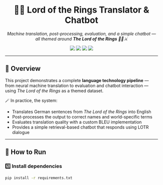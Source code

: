 <h1 align="center">🧙‍♂️ Lord of the Rings Translator & Chatbot</h1>

<p align="center">
  <em>Machine translation, post-processing, evaluation, and a simple chatbot — all themed around <strong>The Lord of the Rings</strong> 🧝‍♀️⚔️</em>
</p>

<p align="center">
  <a href="https://www.python.org/"><img src="https://img.shields.io/badge/Python-3.9+-blue.svg?style=flat-square&logo=python&logoColor=white"></a>
  <a href="https://huggingface.co/Helsinki-NLP/opus-mt-de-en"><img src="https://img.shields.io/badge/Model-Helsinki--NLP%2Fopus--mt--de--en-yellow.svg?style=flat-square&logo=huggingface&logoColor=white"></a>
  <img src="https://img.shields.io/badge/Transformers-🤗-orange.svg?style=flat-square">
  <img src="https://img.shields.io/badge/Torch-PyTorch-red.svg?style=flat-square&logo=pytorch&logoColor=white">
</p>

---

## 📘 Overview

This project demonstrates a complete **language technology pipeline** — from neural machine translation to evaluation and chatbot interaction — using _The Lord of the Rings_ as a themed dataset.

🪄 In practice, the system:

- Translates German sentences from _The Lord of the Rings_ into English
- Post-processes the output to correct names and world-specific terms
- Evaluates translation quality with a custom BLEU implementation
- Provides a simple retrieval-based chatbot that responds using LOTR dialogue

---

## 🚀 How to Run

### 1️⃣ Install dependencies

```bash
pip install -r requirements.txt
```
